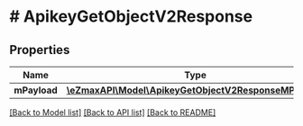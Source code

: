 # # ApikeyGetObjectV2Response

## Properties

Name | Type | Description | Notes
------------ | ------------- | ------------- | -------------
**mPayload** | [**\eZmaxAPI\Model\ApikeyGetObjectV2ResponseMPayload**](ApikeyGetObjectV2ResponseMPayload.md) |  |

[[Back to Model list]](../../README.md#models) [[Back to API list]](../../README.md#endpoints) [[Back to README]](../../README.md)
